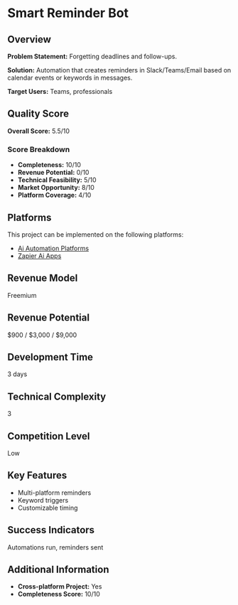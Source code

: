 # Smart Reminder Bot

## Overview
**Problem Statement:** Forgetting deadlines and follow-ups.

**Solution:** Automation that creates reminders in Slack/Teams/Email based on calendar events or keywords in messages.

**Target Users:** Teams, professionals

## Quality Score
**Overall Score:** 5.5/10

### Score Breakdown
- **Completeness:** 10/10
- **Revenue Potential:** 0/10
- **Technical Feasibility:** 5/10
- **Market Opportunity:** 8/10
- **Platform Coverage:** 4/10

## Platforms
This project can be implemented on the following platforms:
- [Ai Automation Platforms](./platforms/ai-automation-platforms/)
- [Zapier Ai Apps](./platforms/zapier-ai-apps/)

## Revenue Model
Freemium

## Revenue Potential
$900 / $3,000 / $9,000

## Development Time
3 days

## Technical Complexity
3

## Competition Level
Low

## Key Features
- Multi-platform reminders
- Keyword triggers
- Customizable timing

## Success Indicators
Automations run, reminders sent

## Additional Information
- **Cross-platform Project:** Yes
- **Completeness Score:** 10/10
